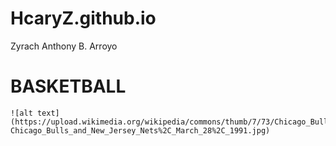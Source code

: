 # HcaryZ.github.io
Zyrach Anthony B. Arroyo
# BASKETBALL
	![alt text](https://upload.wikimedia.org/wikipedia/commons/thumb/7/73/Chicago_Bulls_and_New_Jersey_Nets%2C_March_28%2C_1991.jpg/275px-Chicago_Bulls_and_New_Jersey_Nets%2C_March_28%2C_1991.jpg)
